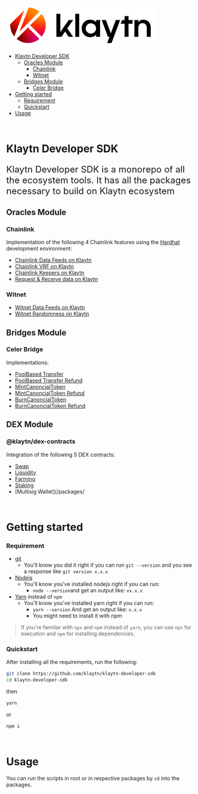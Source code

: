 
![Logo](./KlaytnLogo.png)
- [Klaytn Developer SDK](#klaytn-developer-sdk)
  - [Oracles Module](#oracles-module)
    - [Chainlink](#chainlink)
    - [Witnet](#witnet)
  - [Bridges Module](#bridges-module)
    - [Celer Bridge](#celer-bridge)
- [Getting started](#getting-started)
    - [Requirement](#requirement)
    - [Quickstart](#quickstart)
- [Usage](#usage)

<br/>

# Klaytn Developer SDK
<p style="font-size:x-large">Klaytn Developer SDK is a monorepo of all the ecosystem tools. It has all the packages necessary to build on Klaytn ecosystem</p>

## Oracles Module
### Chainlink
Implementation of the following 4 Chainlink features using the [Hardhat](https://hardhat.org/) development environment:
- [Chainlink Data Feeds on Klaytn](/packages/oracles-starter-kit/README.md#chainlink-price-feeds)
- [Chainlink VRF on Klaytn](/packages/oracles-starter-kit/README.md#chainlink-vrf-get-a-random-number)
- [Chainlink Keepers on Klaytn](/packages/oracles-starter-kit/README.md#chainlink-keepers)
- [Request & Receive data on Klaytn](/packages/oracles-starter-kit/README.md#chainlink-request--receive-data)

### Witnet
- [Witnet Data Feeds on Klaytn](/packages/oracles-starter-kit/README.md#witnet-price-feeds)
- [Witnet Randomness on Klaytn](/packages/oracles-starter-kit/README.md#witnet-randomness)


## Bridges Module
### Celer Bridge
Implementations:
- [PoolBased Transfer](/packages/bridges-starter-kit/celer/README.md#1poolbased-transfer)
- [PoolBased Transfer Refund](/packages/bridges-starter-kit/celer/README.md#12poolbased-transfer-refund)
- [MintCanoncialToken](/packages/bridges-starter-kit/celer/README.md#2mint-canonical-token)
- [MintCanoncialToken Refund](/packages/bridges-starter-kit/celer/README.md#21mint-canoncial-token-refund)
- [BurnCanoncialToken](/packages/bridges-starter-kit/celer/README.md#3burn-canonical-token)
- [BurnCanoncialToken Refund](/packages/bridges-starter-kit/celer/README.md#31burn-canoncial-token-refund)

## DEX Module
### @klaytn/dex-contracts
Integration of the following 5 DEX contracts:
- [Swap](/packages/dexs-starter-kit/core/Swap.ts)
- [Liquidity](/packages/dexs-starter-kit/core/Liquidity.ts)
- [Farming](/packages/dexs-starter-kit/core/Farming.ts)
- [Staking](/packages/dexs-starter-kit/core/Staking.ts)
- [Multisig Wallet](/packages/

<br/>

# Getting started
### Requirement
- [git](https://git-scm.com/book/en/v2/Getting-Started-Installing-Git)
  - You'll know you did it right if you can run `git --version` and you see a response like `git version x.x.x`
- [Nodejs](https://nodejs.org/en/)
  - You'll know you've installed nodejs right if you can run:
    - `node --version`and get an output like: `vx.x.x`
- [Yarn](https://classic.yarnpkg.com/lang/en/docs/install/) instead of `npm`
  - You'll know you've installed yarn right if you can run:
    - `yarn --version` And get an output like: `x.x.x`
    - You might need to install it with npm

> If you're familiar with `npx` and `npm` instead of `yarn`, you can use `npx` for execution and `npm` for installing dependencies.

### Quickstart

After installing all the requirements, run the following:
```bash
git clone https://github.com/klaytn/klaytn-developer-sdk
cd klaytn-developer-sdk
```
then
```bash
yarn
```

or
```bash
npm i
```

<br/>

# Usage
You can run the scripts in root or in respective packages by `cd` into the packages. 
